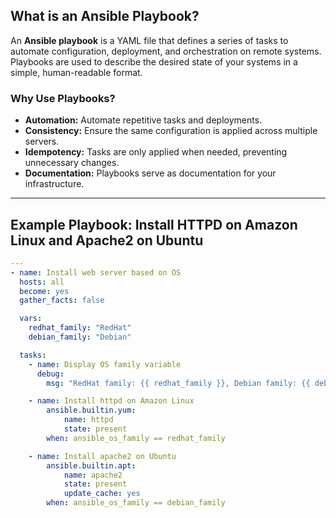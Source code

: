 ## What is an Ansible Playbook?

An **Ansible playbook** is a YAML file that defines a series of tasks to automate configuration, deployment, and orchestration on remote systems. Playbooks are used to describe the desired state of your systems in a simple, human-readable format.

### Why Use Playbooks?

- **Automation:** Automate repetitive tasks and deployments.
- **Consistency:** Ensure the same configuration is applied across multiple servers.
- **Idempotency:** Tasks are only applied when needed, preventing unnecessary changes.
- **Documentation:** Playbooks serve as documentation for your infrastructure.

---

## Example Playbook: Install HTTPD on Amazon Linux and Apache2 on Ubuntu

```yaml
---
- name: Install web server based on OS
  hosts: all
  become: yes
  gather_facts: false

  vars:
    redhat_family: "RedHat"
    debian_family: "Debian"

  tasks:
    - name: Display OS family variable
      debug:
        msg: "RedHat family: {{ redhat_family }}, Debian family: {{ debian_family }}"

    - name: Install httpd on Amazon Linux
        ansible.builtin.yum:
            name: httpd
            state: present
        when: ansible_os_family == redhat_family

    - name: Install apache2 on Ubuntu
        ansible.builtin.apt:
            name: apache2
            state: present
            update_cache: yes
        when: ansible_os_family == debian_family
```
```